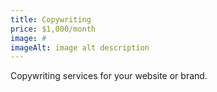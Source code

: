 ```yaml
---
title: Copywriting
price: $1,000/month
image: #
imageAlt: image alt description
---
```


Copywriting services for your website or brand.
